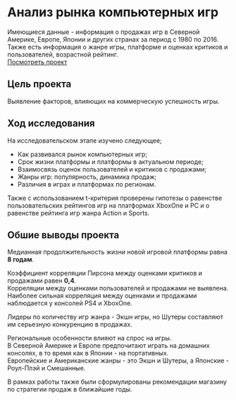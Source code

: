  # Анализ рынка компьютерных игр  
Имеющиеся данные - информация о продажах игр в Северной Америке, Европе, Японии и других странах за период с 1980 по 2016.  
Также есть информация о жанре игры, платформе и оценках критиков и пользователей, возрастной рейтинг.  
[Посмотреть проект](/2_games.ipynb)

## Цель проекта  
Выявление факторов, влияющих на коммерческую успешность игры.

## Ход исследования  
На исследовательском этапе изучено следующее;  
- Как развивался рынок компьютерных игр;
- Срок жизни платформы и платформы в актуальном периоде;
- Взаимосвязь оценок пользователей и критиков с продажами;
- Жанры игр: популярность, динамика продаж;
- Различия в играх и платформах по регионам.

Также с использованием t-критерия проверены гипотезы о равенстве пользовательских рейтингов игр на платформах XboxOne и PC и о равенстве рейтинга игр жанра Action и Sports.

## Обшие выводы проекта  
Медианная продолжительность жизни новой игровой платформы равна **8 годам**.  

Коэффициент корреляции Пирсона между оценками критиков и продажами равен **0,4**.  
Корреляции между оценками пользователей и продажами не выявлена.  
Наиболее сильная корреляция между оценками и продажами наблюдается у консолей PS4 и XboxOne.  

Лидеры по количеству игр жанра - Экшн игры, но Шутеры составляют им серьезную конкуренцию в продажах.  

Региональные особенности влияют на спрос на игры.  
В Северной Америке и Европе предпочитают играть на домашних консолях, в то время как в Японии - на портативных.  
Европейские и Американские жанры - это Экшн и Шутеры, а Японские - Роул-Плэй и Смешанные.

В рамках работы также были сформулированы рекомендации магазину по стратегии продаж в ближайшие годы.
